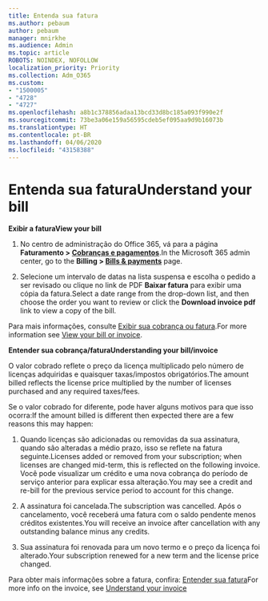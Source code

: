 ```yaml
---
title: Entenda sua fatura
ms.author: pebaum
author: pebaum
manager: mnirkhe
ms.audience: Admin
ms.topic: article
ROBOTS: NOINDEX, NOFOLLOW
localization_priority: Priority
ms.collection: Adm_O365
ms.custom:
- "1500005"
- "4728"
- "4727"
ms.openlocfilehash: a8b1c378856adaa13bcd33d8bc185a093f990e2f
ms.sourcegitcommit: 73be3a06e159a56595cdeb5ef095aa9d9b16073b
ms.translationtype: HT
ms.contentlocale: pt-BR
ms.lasthandoff: 04/06/2020
ms.locfileid: "43158388"
---
```

# <a name="understand-your-bill"></a><span data-ttu-id="83e7f-102">Entenda sua fatura</span><span class="sxs-lookup"><span data-stu-id="83e7f-102">Understand your bill</span></span>

<span data-ttu-id="83e7f-103">**Exibir a fatura**</span><span class="sxs-lookup"><span data-stu-id="83e7f-103">**View your bill**</span></span>

1. <span data-ttu-id="83e7f-104">No centro de administração do Office 365, vá para a página **Faturamento > [Cobranças e pagamentos](https://go.microsoft.com/fwlink/p/?linkid=848039)**.</span><span class="sxs-lookup"><span data-stu-id="83e7f-104">In the Microsoft 365 admin center, go to the **Billing > [Bills & payments](https://go.microsoft.com/fwlink/p/?linkid=848039)** page.</span></span>

2. <span data-ttu-id="83e7f-105">Selecione um intervalo de datas na lista suspensa e escolha o pedido a ser revisado ou clique no link de PDF **Baixar fatura** para exibir uma cópia da fatura.</span><span class="sxs-lookup"><span data-stu-id="83e7f-105">Select a date range from the drop-down list, and then choose the order you want to review or click the **Download invoice pdf** link to view a copy of the bill.</span></span>

<span data-ttu-id="83e7f-106">Para mais informações, consulte [Exibir sua cobrança ou fatura](https://docs.microsoft.com/office365/admin/subscriptions-and-billing/view-your-bill-or-invoice).</span><span class="sxs-lookup"><span data-stu-id="83e7f-106">For more information see [View your bill or invoice](https://docs.microsoft.com/office365/admin/subscriptions-and-billing/view-your-bill-or-invoice).</span></span>

<span data-ttu-id="83e7f-107">**Entender sua cobrança/fatura**</span><span class="sxs-lookup"><span data-stu-id="83e7f-107">**Understanding your bill/invoice**</span></span>

<span data-ttu-id="83e7f-108">O valor cobrado reflete o preço da licença multiplicado pelo número de licenças adquiridas e quaisquer taxas/impostos obrigatórios.</span><span class="sxs-lookup"><span data-stu-id="83e7f-108">The amount billed reflects the license price multiplied by the number of licenses purchased and any required taxes/fees.</span></span>

<span data-ttu-id="83e7f-109">Se o valor cobrado for diferente, pode haver alguns motivos para que isso ocorra:</span><span class="sxs-lookup"><span data-stu-id="83e7f-109">If the amount billed is different then expected there are a few reasons this may happen:</span></span>

1. <span data-ttu-id="83e7f-110">Quando licenças são adicionadas ou removidas da sua assinatura, quando são alteradas a médio prazo, isso se reflete na fatura seguinte.</span><span class="sxs-lookup"><span data-stu-id="83e7f-110">Licenses added or removed from your subscription; when licenses are changed mid-term, this is reflected on the following invoice.</span></span>  <span data-ttu-id="83e7f-111">Você pode visualizar um crédito e uma nova cobrança do período de serviço anterior para explicar essa alteração.</span><span class="sxs-lookup"><span data-stu-id="83e7f-111">You may see a credit and re-bill for the previous service period to account for this change.</span></span>

2. <span data-ttu-id="83e7f-112">A assinatura foi cancelada.</span><span class="sxs-lookup"><span data-stu-id="83e7f-112">The subscription was cancelled.</span></span>  <span data-ttu-id="83e7f-113">Após o cancelamento, você receberá uma fatura com o saldo pendente menos créditos existentes.</span><span class="sxs-lookup"><span data-stu-id="83e7f-113">You will receive an invoice after cancellation with any outstanding balance minus any credits.</span></span>

3. <span data-ttu-id="83e7f-114">Sua assinatura foi renovada para um novo termo e o preço da licença foi alterado.</span><span class="sxs-lookup"><span data-stu-id="83e7f-114">Your subscription renewed for a new term and the license price changed.</span></span>  

<span data-ttu-id="83e7f-115">Para obter mais informações sobre a fatura, confira: [Entender sua fatura](https://support.office.com/article/Understand-your-invoice-for-Office-365-for-business-0724b428-fb59-4962-8c37-6674166d7507)</span><span class="sxs-lookup"><span data-stu-id="83e7f-115">For more info on the invoice, see [Understand your invoice](https://support.office.com/article/Understand-your-invoice-for-Office-365-for-business-0724b428-fb59-4962-8c37-6674166d7507)</span></span>
